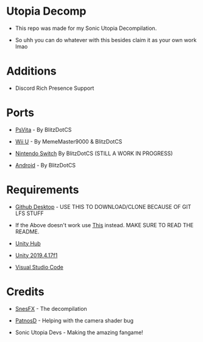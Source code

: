# Utopia Decomp

* This repo was made for my Sonic Utopia Decompilation.

* So uhh you can do whatever with this besides claim it as your own work lmao

# Additions

* Discord Rich Presence Support

# Ports

* [PsVita](https://github.com/SnesFX/Sonic-Utopia-Vita-Builds/releases/tag/final) - By BlitzDotCS

* [Wii U](https://github.com/ghbbeep/Utopia-Decomp-WiiU) - By MemeMaster9000 & BlitzDotCS

* [Nintendo Switch](https://github.com/SnesFX/Utopia-Decomp/tree/switch) By BlitzDotCS (STILL A WORK IN PROGRESS)

* [Android](https://github.com/SnesFX/Utopia-Decomp/releases/tag/mobil) - By BlitzDotCS

# Requirements

* [Github Desktop](https://desktop.github.com/) - USE THIS TO DOWNLOAD/CLONE BECAUSE OF GIT LFS STUFF

* If the Above doesn't work use [This](https://www.mediafire.com/file/8b5phxhdbs21y37/Utopia+Decomp+Backup.zip/file) instead. MAKE SURE TO READ THE README.

* [Unity Hub](https://unity.com/download)

* [Unity 2019.4.17f1](https://download.unity3d.com/download_unity/667c8606c536/UnityDownloadAssistant-2019.4.17f1.exe?_ga=2.87614616.18637105.1673571287-1542673387.1673571287)

* [Visual Studio Code](https://code.visualstudio.com)

# Credits

* [SnesFX](https://twitter.com/SnesFX) - The decompilation

* [PatnosD](https://twitter.com/patnos_d) - Helping with the camera shader bug

* Sonic Utopia Devs - Making the amazing fangame!
